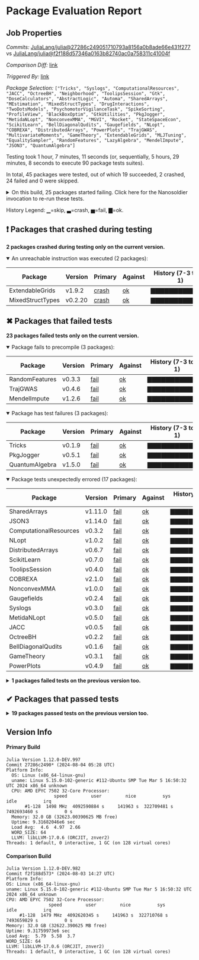 # Package Evaluation Report

## Job Properties

*Commits:* [JuliaLang/julia@27286c249051710793a8156a0b8ade66e431f277](https://github.com/JuliaLang/julia/commit/27286c249051710793a8156a0b8ade66e431f277) vs [JuliaLang/julia@f2f188d57346a0163b82740ac0a758311c41004f](https://github.com/JuliaLang/julia/commit/f2f188d57346a0163b82740ac0a758311c41004f)

*Comparison Diff:* [link](https://github.com/JuliaLang/julia/compare/f2f188d57346a0163b82740ac0a758311c41004f...27286c249051710793a8156a0b8ade66e431f277)

*Triggered By:* [link](https://github.com/JuliaLang/julia/pull/54788#issuecomment-2267349557)

*Package Selection:* `["Tricks", "Syslogs", "ComputationalResources", "JACC", "OctreeBH", "Neighborhood", "ToolipsSession", "Gtk", "DoseCalculators", "AbstractLogic", "Automa", "SharedArrays", "MEstimation", "MixedStructTypes", "DrugInteractions", "TwoDotsModels", "PsychomotorVigilanceTask", "SpikeSorting", "ProfileView", "BlackBoxOptim", "GtkUtilities", "PkgJogger", "MetidaNLopt", "NonconvexMMA", "MGVI", "Rocket", "StateSpaceEcon", "ScikitLearn", "BellDiagonalQudits", "Gaugefields", "NLopt", "COBREXA", "DistributedArrays", "PowerPlots", "TrajGWAS", "MultivariateMoments", "GameTheory", "ExtendableGrids", "MLJTuning", "EqualitySampler", "RandomFeatures", "LazyAlgebra", "MendelImpute", "JSON3", "QuantumAlgebra"]`

Testing took 1 hour, 7 minutes, 11 seconds (or, sequentially, 5 hours, 29 minutes, 8 seconds to execute 90 package tests suites).

In total, 45 packages were tested, out of which 19 succeeded, 2 crashed, 24 failed and 0 were skipped.


<details><summary>On this build, 25 packages started failing. Click here for the Nanosoldier invocation to re-run these tests.</summary>
<p>

```
@nanosoldier `runtests(["Tricks", "Syslogs", "ComputationalResources", "JACC", "OctreeBH", "ToolipsSession", "SharedArrays", "MixedStructTypes", "PkgJogger", "MetidaNLopt", "NonconvexMMA", "BellDiagonalQudits", "ScikitLearn", "Gaugefields", "NLopt", "COBREXA", "DistributedArrays", "RandomFeatures", "GameTheory", "ExtendableGrids", "TrajGWAS", "PowerPlots", "MendelImpute", "JSON3", "QuantumAlgebra"])`
```

</p>
</details>


History Legend: ▁=skip, ▃=crash, ▅=fail, ▇=ok.

## ❗ Packages that crashed during testing

**2 packages crashed during testing only on the current version.**

<details open><summary>An unreachable instruction was executed (2 packages):</summary>
<p>


| Package | Version | Primary | Against | History (7-3 to 8-1) |
| ------- | ------- | ------- | ------- | ------- |
| ExtendableGrids | v1.9.2 | [crash](https://s3.amazonaws.com/julialang-reports/nanosoldier/pkgeval/by_hash/27286c2_vs_f2f188d/ExtendableGrids.primary.log) | [ok](https://s3.amazonaws.com/julialang-reports/nanosoldier/pkgeval/by_hash/27286c2_vs_f2f188d/ExtendableGrids.against.log) | <span class="history">▇▇▇▇▇▇▇▇▇▇▇▇▇</span> |
| MixedStructTypes | v0.2.20 | [crash](https://s3.amazonaws.com/julialang-reports/nanosoldier/pkgeval/by_hash/27286c2_vs_f2f188d/MixedStructTypes.primary.log) | [ok](https://s3.amazonaws.com/julialang-reports/nanosoldier/pkgeval/by_hash/27286c2_vs_f2f188d/MixedStructTypes.against.log) | <span class="history">▇▇▇▇▇▇▇▇▇▇▇▇▇</span> |

</p>
</details>


## ✖ Packages that failed tests

**23 packages failed tests only on the current version.**

<details open><summary>Package fails to precompile (3 packages):</summary>
<p>


| Package | Version | Primary | Against | History (7-3 to 8-1) |
| ------- | ------- | ------- | ------- | ------- |
| RandomFeatures | v0.3.3 | [fail](https://s3.amazonaws.com/julialang-reports/nanosoldier/pkgeval/by_hash/27286c2_vs_f2f188d/RandomFeatures.primary.log) | [ok](https://s3.amazonaws.com/julialang-reports/nanosoldier/pkgeval/by_hash/27286c2_vs_f2f188d/RandomFeatures.against.log) | <span class="history">▇▇▇▇▇▇▇▇▇▇▇▇▇</span> |
| TrajGWAS | v0.4.6 | [fail](https://s3.amazonaws.com/julialang-reports/nanosoldier/pkgeval/by_hash/27286c2_vs_f2f188d/TrajGWAS.primary.log) | [ok](https://s3.amazonaws.com/julialang-reports/nanosoldier/pkgeval/by_hash/27286c2_vs_f2f188d/TrajGWAS.against.log) | <span class="history">▇▇▇▇▇▇▇▇▇▇▇▇▇</span> |
| MendelImpute | v1.2.6 | [fail](https://s3.amazonaws.com/julialang-reports/nanosoldier/pkgeval/by_hash/27286c2_vs_f2f188d/MendelImpute.primary.log) | [ok](https://s3.amazonaws.com/julialang-reports/nanosoldier/pkgeval/by_hash/27286c2_vs_f2f188d/MendelImpute.against.log) | <span class="history">▇▇▇▇▇▇▇▇▇▇▇▇▇</span> |

</p>
</details>

<details open><summary>Package has test failures (3 packages):</summary>
<p>


| Package | Version | Primary | Against | History (7-3 to 8-1) |
| ------- | ------- | ------- | ------- | ------- |
| Tricks | v0.1.9 | [fail](https://s3.amazonaws.com/julialang-reports/nanosoldier/pkgeval/by_hash/27286c2_vs_f2f188d/Tricks.primary.log) | [ok](https://s3.amazonaws.com/julialang-reports/nanosoldier/pkgeval/by_hash/27286c2_vs_f2f188d/Tricks.against.log) | <span class="history">▇▇▇▇▇▇▇▇▇▇▇▇▇</span> |
| PkgJogger | v0.5.1 | [fail](https://s3.amazonaws.com/julialang-reports/nanosoldier/pkgeval/by_hash/27286c2_vs_f2f188d/PkgJogger.primary.log) | [ok](https://s3.amazonaws.com/julialang-reports/nanosoldier/pkgeval/by_hash/27286c2_vs_f2f188d/PkgJogger.against.log) | <span class="history">▇▇▇▇▇▇▇▇▇▇▇▇▇</span> |
| QuantumAlgebra | v1.5.0 | [fail](https://s3.amazonaws.com/julialang-reports/nanosoldier/pkgeval/by_hash/27286c2_vs_f2f188d/QuantumAlgebra.primary.log) | [ok](https://s3.amazonaws.com/julialang-reports/nanosoldier/pkgeval/by_hash/27286c2_vs_f2f188d/QuantumAlgebra.against.log) | <span class="history">▇▇▇▇▇▇▇▇▇▇▇▇▇</span> |

</p>
</details>

<details open><summary>Package tests unexpectedly errored (17 packages):</summary>
<p>


| Package | Version | Primary | Against | History (7-3 to 8-1) |
| ------- | ------- | ------- | ------- | ------- |
| SharedArrays | v1.11.0 | [fail](https://s3.amazonaws.com/julialang-reports/nanosoldier/pkgeval/by_hash/27286c2_vs_f2f188d/SharedArrays.primary.log) | [ok](https://s3.amazonaws.com/julialang-reports/nanosoldier/pkgeval/by_hash/27286c2_vs_f2f188d/SharedArrays.against.log) | <span class="history">▇▇▇▇▇▇▇▇▇▇▇▇▇</span> |
| JSON3 | v1.14.0 | [fail](https://s3.amazonaws.com/julialang-reports/nanosoldier/pkgeval/by_hash/27286c2_vs_f2f188d/JSON3.primary.log) | [ok](https://s3.amazonaws.com/julialang-reports/nanosoldier/pkgeval/by_hash/27286c2_vs_f2f188d/JSON3.against.log) | <span class="history">▇▇▇▇▇▇▇▇▇▇▇▇▇</span> |
| ComputationalResources | v0.3.2 | [fail](https://s3.amazonaws.com/julialang-reports/nanosoldier/pkgeval/by_hash/27286c2_vs_f2f188d/ComputationalResources.primary.log) | [ok](https://s3.amazonaws.com/julialang-reports/nanosoldier/pkgeval/by_hash/27286c2_vs_f2f188d/ComputationalResources.against.log) | <span class="history">▇▇▇▇▇▇▇▇▇▇▇▇▇</span> |
| NLopt | v1.0.2 | [fail](https://s3.amazonaws.com/julialang-reports/nanosoldier/pkgeval/by_hash/27286c2_vs_f2f188d/NLopt.primary.log) | [ok](https://s3.amazonaws.com/julialang-reports/nanosoldier/pkgeval/by_hash/27286c2_vs_f2f188d/NLopt.against.log) | <span class="history">▇▇▇▇▇▇▇▇▇▇▇▇▇</span> |
| DistributedArrays | v0.6.7 | [fail](https://s3.amazonaws.com/julialang-reports/nanosoldier/pkgeval/by_hash/27286c2_vs_f2f188d/DistributedArrays.primary.log) | [ok](https://s3.amazonaws.com/julialang-reports/nanosoldier/pkgeval/by_hash/27286c2_vs_f2f188d/DistributedArrays.against.log) | <span class="history">▇▇▇▇▇▇▇▇▇▇▇▇▇</span> |
| ScikitLearn | v0.7.0 | [fail](https://s3.amazonaws.com/julialang-reports/nanosoldier/pkgeval/by_hash/27286c2_vs_f2f188d/ScikitLearn.primary.log) | [ok](https://s3.amazonaws.com/julialang-reports/nanosoldier/pkgeval/by_hash/27286c2_vs_f2f188d/ScikitLearn.against.log) | <span class="history">▇▇▇▇▇▇▇▇▇▇▇▇▇</span> |
| ToolipsSession | v0.4.0 | [fail](https://s3.amazonaws.com/julialang-reports/nanosoldier/pkgeval/by_hash/27286c2_vs_f2f188d/ToolipsSession.primary.log) | [ok](https://s3.amazonaws.com/julialang-reports/nanosoldier/pkgeval/by_hash/27286c2_vs_f2f188d/ToolipsSession.against.log) | <span class="history">▇▇▇▇▇▇▇▇▇▇▇▇▇</span> |
| COBREXA | v2.1.0 | [fail](https://s3.amazonaws.com/julialang-reports/nanosoldier/pkgeval/by_hash/27286c2_vs_f2f188d/COBREXA.primary.log) | [ok](https://s3.amazonaws.com/julialang-reports/nanosoldier/pkgeval/by_hash/27286c2_vs_f2f188d/COBREXA.against.log) | <span class="history">▇▇▇▇▇▇▇▇▇▇▇▇▇</span> |
| NonconvexMMA | v1.0.0 | [fail](https://s3.amazonaws.com/julialang-reports/nanosoldier/pkgeval/by_hash/27286c2_vs_f2f188d/NonconvexMMA.primary.log) | [ok](https://s3.amazonaws.com/julialang-reports/nanosoldier/pkgeval/by_hash/27286c2_vs_f2f188d/NonconvexMMA.against.log) | <span class="history">▇▇▇▇▇▇▇▇▇▇▇▇▇</span> |
| Gaugefields | v0.2.4 | [fail](https://s3.amazonaws.com/julialang-reports/nanosoldier/pkgeval/by_hash/27286c2_vs_f2f188d/Gaugefields.primary.log) | [ok](https://s3.amazonaws.com/julialang-reports/nanosoldier/pkgeval/by_hash/27286c2_vs_f2f188d/Gaugefields.against.log) | <span class="history">▇▇▇▇▇▇▇▇▇▇▇▇▇</span> |
| Syslogs | v0.3.0 | [fail](https://s3.amazonaws.com/julialang-reports/nanosoldier/pkgeval/by_hash/27286c2_vs_f2f188d/Syslogs.primary.log) | [ok](https://s3.amazonaws.com/julialang-reports/nanosoldier/pkgeval/by_hash/27286c2_vs_f2f188d/Syslogs.against.log) | <span class="history">▇▇▇▇▇▇▇▇▇▇▇▇▇</span> |
| MetidaNLopt | v0.5.0 | [fail](https://s3.amazonaws.com/julialang-reports/nanosoldier/pkgeval/by_hash/27286c2_vs_f2f188d/MetidaNLopt.primary.log) | [ok](https://s3.amazonaws.com/julialang-reports/nanosoldier/pkgeval/by_hash/27286c2_vs_f2f188d/MetidaNLopt.against.log) | <span class="history">▇▇▇▇▇▇▇▇▇▇▇▇▇</span> |
| JACC | v0.0.5 | [fail](https://s3.amazonaws.com/julialang-reports/nanosoldier/pkgeval/by_hash/27286c2_vs_f2f188d/JACC.primary.log) | [ok](https://s3.amazonaws.com/julialang-reports/nanosoldier/pkgeval/by_hash/27286c2_vs_f2f188d/JACC.against.log) | <span class="history">▇▇▇▇▇▇▇▇▇▇▇▇▇</span> |
| OctreeBH | v0.2.2 | [fail](https://s3.amazonaws.com/julialang-reports/nanosoldier/pkgeval/by_hash/27286c2_vs_f2f188d/OctreeBH.primary.log) | [ok](https://s3.amazonaws.com/julialang-reports/nanosoldier/pkgeval/by_hash/27286c2_vs_f2f188d/OctreeBH.against.log) | <span class="history">▇▇▇▇▇▇▇▇▇▇▇▇▇</span> |
| BellDiagonalQudits | v0.1.6 | [fail](https://s3.amazonaws.com/julialang-reports/nanosoldier/pkgeval/by_hash/27286c2_vs_f2f188d/BellDiagonalQudits.primary.log) | [ok](https://s3.amazonaws.com/julialang-reports/nanosoldier/pkgeval/by_hash/27286c2_vs_f2f188d/BellDiagonalQudits.against.log) | <span class="history">▇▇▇▇▇▇▇▇▇▇▇▇▇</span> |
| GameTheory | v0.3.1 | [fail](https://s3.amazonaws.com/julialang-reports/nanosoldier/pkgeval/by_hash/27286c2_vs_f2f188d/GameTheory.primary.log) | [ok](https://s3.amazonaws.com/julialang-reports/nanosoldier/pkgeval/by_hash/27286c2_vs_f2f188d/GameTheory.against.log) | <span class="history">▇▇▇▇▇▇▇▇▇▇▇▇▇</span> |
| PowerPlots | v0.4.9 | [fail](https://s3.amazonaws.com/julialang-reports/nanosoldier/pkgeval/by_hash/27286c2_vs_f2f188d/PowerPlots.primary.log) | [ok](https://s3.amazonaws.com/julialang-reports/nanosoldier/pkgeval/by_hash/27286c2_vs_f2f188d/PowerPlots.against.log) | <span class="history">▇▇▇▇▇▇▇▇▇▇▇▇▇</span> |

</p>
</details>

<details><summary><strong>1 packages failed tests on the previous version too.</strong></summary>
<p>

<details open><summary>Package tests unexpectedly errored (1 packages):</summary>
<p>


| Package | History (7-3 to 8-1) |
| ------- | ------- |
| [Gtk v1.3.0](https://s3.amazonaws.com/julialang-reports/nanosoldier/pkgeval/by_hash/27286c2_vs_f2f188d/Gtk.primary.log) | <span class="history">▇▇▇▇▇▇▇▇▇▇▇▇▇</span> |

</p>
</details>

</p>
</details>


## ✔ Packages that passed tests

<details><summary><strong>19 packages passed tests on the previous version too.</strong></summary>
<p>

| Package | History (7-3 to 8-1) |
| ------- | ------- |
| [Automa v1.0.4](https://s3.amazonaws.com/julialang-reports/nanosoldier/pkgeval/by_hash/27286c2_vs_f2f188d/Automa.primary.log) | <span class="history">▇▇▇▇▇▇▇▇▇▇▇▇▇</span> |
| [BlackBoxOptim v0.6.3](https://s3.amazonaws.com/julialang-reports/nanosoldier/pkgeval/by_hash/27286c2_vs_f2f188d/BlackBoxOptim.primary.log) | <span class="history">▇▇▇▇▇▇▇▇▇▇▇▇▇</span> |
| [Neighborhood v0.2.4](https://s3.amazonaws.com/julialang-reports/nanosoldier/pkgeval/by_hash/27286c2_vs_f2f188d/Neighborhood.primary.log) | <span class="history">▇▇▇▇▇▇▇▇▇▇▇▇▇</span> |
| [MLJTuning v0.8.8](https://s3.amazonaws.com/julialang-reports/nanosoldier/pkgeval/by_hash/27286c2_vs_f2f188d/MLJTuning.primary.log) | <span class="history">▇▇▇▇▇▇▇▇▇▇▇▇▇</span> |
| [MultivariateMoments v0.4.7](https://s3.amazonaws.com/julialang-reports/nanosoldier/pkgeval/by_hash/27286c2_vs_f2f188d/MultivariateMoments.primary.log) | <span class="history">▇▇▇▇▇▇▇▇▇▇▇▇▇</span> |
| [Rocket v1.8.1](https://s3.amazonaws.com/julialang-reports/nanosoldier/pkgeval/by_hash/27286c2_vs_f2f188d/Rocket.primary.log) | <span class="history">▇▇▇▇▇▇▇▇▇▇▇▇▇</span> |
| [LazyAlgebra v0.2.7](https://s3.amazonaws.com/julialang-reports/nanosoldier/pkgeval/by_hash/27286c2_vs_f2f188d/LazyAlgebra.primary.log) | <span class="history">▇▇▇▇▇▇▇▇▇▇▇▇▇</span> |
| [SpikeSorting v0.2.1](https://s3.amazonaws.com/julialang-reports/nanosoldier/pkgeval/by_hash/27286c2_vs_f2f188d/SpikeSorting.primary.log) | <span class="history">▇▇▇▇▇▇▇▇▇▇▇▇▇</span> |
| [ProfileView v1.7.2](https://s3.amazonaws.com/julialang-reports/nanosoldier/pkgeval/by_hash/27286c2_vs_f2f188d/ProfileView.primary.log) | <span class="history">▇▇▇▇▇▇▇▇▇▇▇▇▇</span> |
| [GtkUtilities v1.0.5](https://s3.amazonaws.com/julialang-reports/nanosoldier/pkgeval/by_hash/27286c2_vs_f2f188d/GtkUtilities.primary.log) | <span class="history">▇▇▇▇▇▇▇▇▇▇▇▇▇</span> |
| [DoseCalculators v0.1.0](https://s3.amazonaws.com/julialang-reports/nanosoldier/pkgeval/by_hash/27286c2_vs_f2f188d/DoseCalculators.primary.log) | <span class="history">▇▇▇▇▇▇▇▇▇▇▇▇▇</span> |
| [AbstractLogic v0.10.36](https://s3.amazonaws.com/julialang-reports/nanosoldier/pkgeval/by_hash/27286c2_vs_f2f188d/AbstractLogic.primary.log) | <span class="history">▇▇▇▇▇▇▇▇▇▇▇▇▇</span> |
| [DrugInteractions v0.1.0](https://s3.amazonaws.com/julialang-reports/nanosoldier/pkgeval/by_hash/27286c2_vs_f2f188d/DrugInteractions.primary.log) | <span class="history">▇▇▇▇▇▇▇▇▇▇▇▇▇</span> |
| [MEstimation v0.2.0](https://s3.amazonaws.com/julialang-reports/nanosoldier/pkgeval/by_hash/27286c2_vs_f2f188d/MEstimation.primary.log) | <span class="history">▇▇▇▇▇▇▇▇▇▇▇▇▇</span> |
| [PsychomotorVigilanceTask v0.1.1](https://s3.amazonaws.com/julialang-reports/nanosoldier/pkgeval/by_hash/27286c2_vs_f2f188d/PsychomotorVigilanceTask.primary.log) | <span class="history">▇▇▇▇▇▇▇▇▇▇▇▇▇</span> |
| [TwoDotsModels v0.1.0](https://s3.amazonaws.com/julialang-reports/nanosoldier/pkgeval/by_hash/27286c2_vs_f2f188d/TwoDotsModels.primary.log) | <span class="history">▇▇▇▇▇▇▇▇▇▇▇▇▇</span> |
| [MGVI v0.3.1](https://s3.amazonaws.com/julialang-reports/nanosoldier/pkgeval/by_hash/27286c2_vs_f2f188d/MGVI.primary.log) | <span class="history">▇▇▇▇▇▇▇▇▇▇▇▇▇</span> |
| [StateSpaceEcon v0.5.2](https://s3.amazonaws.com/julialang-reports/nanosoldier/pkgeval/by_hash/27286c2_vs_f2f188d/StateSpaceEcon.primary.log) | <span class="history">▇▇▇▇▇▇▇▇▇▇▇▇▇</span> |
| [EqualitySampler v0.1.2](https://s3.amazonaws.com/julialang-reports/nanosoldier/pkgeval/by_hash/27286c2_vs_f2f188d/EqualitySampler.primary.log) | <span class="history">▇▇▇▇▇▇▇▇▇▇▇▇▇</span> |

</p>
</details>


## Version Info

#### Primary Build

```
Julia Version 1.12.0-DEV.997
Commit 27286c2490* (2024-08-04 05:28 UTC)
Platform Info:
  OS: Linux (x86_64-linux-gnu)
  uname: Linux 5.15.0-102-generic #112-Ubuntu SMP Tue Mar 5 16:50:32 UTC 2024 x86_64 unknown
  CPU: AMD EPYC 7502 32-Core Processor: 
                  speed         user         nice          sys         idle          irq
       #1-128  1498 MHz  4092590884 s     141963 s  322709481 s  7492693460 s          0 s
  Memory: 32.0 GB (32623.00390625 MB free)
  Uptime: 9.31682046e6 sec
  Load Avg:  4.6  4.97  2.66
  WORD_SIZE: 64
  LLVM: libLLVM-17.0.6 (ORCJIT, znver2)
Threads: 1 default, 0 interactive, 1 GC (on 128 virtual cores)

```

  #### Comparison Build

  ```
Julia Version 1.12.0-DEV.982
Commit f2f188d573* (2024-08-03 14:27 UTC)
Platform Info:
  OS: Linux (x86_64-linux-gnu)
  uname: Linux 5.15.0-102-generic #112-Ubuntu SMP Tue Mar 5 16:50:32 UTC 2024 x86_64 unknown
  CPU: AMD EPYC 7502 32-Core Processor: 
                  speed         user         nice          sys         idle          irq
       #1-128  1479 MHz  4092620345 s     141963 s  322710768 s  7493659829 s          0 s
  Memory: 32.0 GB (32622.390625 MB free)
  Uptime: 9.31759973e6 sec
  Load Avg:  5.79  5.58  3.7
  WORD_SIZE: 64
  LLVM: libLLVM-17.0.6 (ORCJIT, znver2)
Threads: 1 default, 0 interactive, 1 GC (on 128 virtual cores)

  ```
  <!-- Generated on 2024-08-04T03:09:39.023 -->
